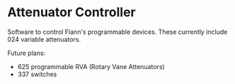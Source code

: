 # Attenuator Controller
Software to control Flann's programmable devices. These currently include 024 variable attenuators.

Future plans:
- 625 programmable RVA (Rotary Vane Attenuators)
- 337 switches
